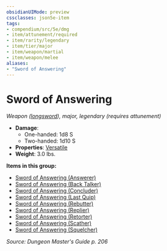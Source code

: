 ```yaml
---
obsidianUIMode: preview
cssclasses: json5e-item
tags:
- compendium/src/5e/dmg
- item/attunement/required
- item/rarity/legendary
- item/tier/major
- item/weapon/martial
- item/weapon/melee
aliases: 
- "Sword of Answering"
---
```

# Sword of Answering
*Weapon ([longsword](Mechanics/items/longsword.md)), major, legendary (requires attunement)*  

- **Damage**:
  - One-handed: 1d8 S
  - Two-handed: 1d10 S
- **Properties**: [Versatile](Mechanics/Rules/item-properties.md#Versatile)
- **Weight**: 3.0 lbs.

**Items in this group:**

- [Sword of Answering (Answerer)](Mechanics/items/sword-of-answering-answerer.md)
- [Sword of Answering (Back Talker)](Mechanics/items/sword-of-answering-back-talker.md)
- [Sword of Answering (Concluder)](Mechanics/items/sword-of-answering-concluder.md)
- [Sword of Answering (Last Quip)](Mechanics/items/sword-of-answering-last-quip.md)
- [Sword of Answering (Rebutter)](Mechanics/items/sword-of-answering-rebutter.md)
- [Sword of Answering (Replier)](Mechanics/items/sword-of-answering-replier.md)
- [Sword of Answering (Retorter)](Mechanics/items/sword-of-answering-retorter.md)
- [Sword of Answering (Scather)](Mechanics/items/sword-of-answering-scather.md)
- [Sword of Answering (Squelcher)](Mechanics/items/sword-of-answering-squelcher.md)

*Source: Dungeon Master's Guide p. 206*